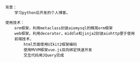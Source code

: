 		背景： 
			学习python后开发的个人博客。

		使用技术：
			orm框架，利用metaclass封装aiomysql的精简orm框架
			web框架，利用decorator，middle和jinja2封装aiohttp便于使用
			前端技术，
				html页面使用UIkit2框架编码
				使用MVVM框架vue.js双向绑定快速开发
				交互代码用JQuery完成

